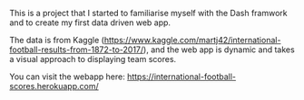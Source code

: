 This is a project that I started to familiarise myself with the Dash framwork and to create my first data driven web app. 

The data is from Kaggle (https://www.kaggle.com/martj42/international-football-results-from-1872-to-2017/), and the web app is dynamic and takes a visual approach to displaying team scores.

You can visit the webapp here: https://international-football-scores.herokuapp.com/
